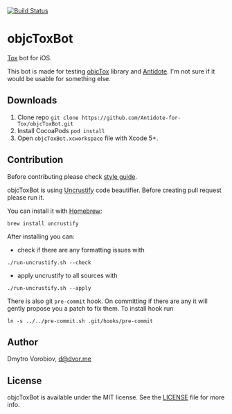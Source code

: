 [![Build Status](https://img.shields.io/travis/Antidote-for-Tox/objcToxBot/master.svg?style=flat)](https://travis-ci.org/Antidote-for-Tox/objcToxBot)

# objcToxBot

[Tox](https://tox.im/) bot for iOS.

This bot is made for testing [objcTox](https://github.com/Antidote-for-Tox/objcTox) library and [Antidote](https://github.com/Antidote-for-Tox/Antidote). I'm not sure if it would be usable for something else.

## Downloads

1. Clone repo `git clone https://github.com/Antidote-for-Tox/objcToxBot.git`
2. Install CocoaPods `pod install`
3. Open `objcToxBot.xcworkspace` file with Xcode 5+.

## Contribution

Before contributing please check [style guide](objective-c-style-guide.md).

objcToxBot is using [Uncrustify](http://uncrustify.sourceforge.net/) code beautifier. Before creating pull request please run it.

You can install it with [Homebrew](http://brew.sh/):

```
brew install uncrustify
```

After installing you can:

- check if there are any formatting issues with

```
./run-uncrustify.sh --check
```

- apply uncrustify to all sources with

```
./run-uncrustify.sh --apply
```

There is also git `pre-commit` hook. On committing if there are any it will gently propose you a patch to fix them. To install hook run

```
ln -s ../../pre-commit.sh .git/hooks/pre-commit
```

## Author

Dmytro Vorobiov, d@dvor.me

## License

objcToxBot is available under the MIT license. See the [LICENSE](LICENSE) file for more info.

